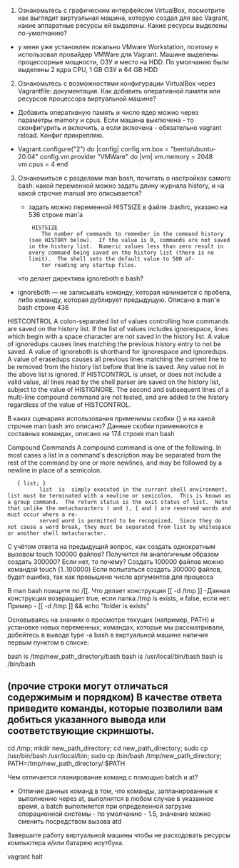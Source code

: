 1. Ознакомьтесь с графическим интерфейсом VirtualBox, посмотрите как выглядит виртуальная машина, которую создал для вас Vagrant, какие аппаратные ресурсы ей выделены. Какие ресурсы выделены по-умолчанию?
- у меня уже установлен локально VMware Workstation, поэтому я использовал провайдер VMWare для Vagrant. Машине выделены процессорные мощности, ОЗУ и место на HDD. По умолчанию были выделены 2 ядра CPU, 1 GB ОЗУ и 64 GB HDD

2. Ознакомьтесь с возможностями конфигурации VirtualBox через Vagrantfile: документация. Как добавить оперативной памяти или ресурсов процессора виртуальной машине?
- Добавить оперативную память и число ядер можно через параметры memory и cpus. Если машина выключена - то сконфигурить и включить, а если включена - обязательно vagrant reload. Конфиг прикрепляю.

-  Vagrant.configure("2") do |config|
 	   config.vm.box = "bento/ubuntu-20.04"
     config.vm.provider "VMWare" do |vm|
	   vm.memory = 2048
	   vm.cpus = 4
   end

3. Ознакомиться с разделами man bash, почитать о настройках самого bash:
    какой переменной можно задать длину журнала history, и на какой строчке manual это описывается?
    
    - задать можно переменной HISTSIZE в файле .bashrc, указано на 536 строке man'a

           HISTSIZE
              The number of commands to remember in the command history (see HISTORY below).  If the value is 0, commands are not saved in the history list.  Numeric values less than zero result in every command being saved on the history list (there is no limit).  The shell sets the default value to 500 af‐
              ter reading any startup files.
	      
    что делает директива ignoreboth в bash?
    
 - ignoreboth — не записывать команду, которая начинается с пробела, либо команду, которая дублирует предыдущую.
 Описано в man'e bash строке 436
 
 HISTCONTROL
              A  colon-separated  list  of  values controlling how commands are saved on the history list.  If the list of values includes ignorespace, lines which begin with a space character are not saved in the history list.  A value of ignoredups causes lines matching the previous history entry to not be
              saved.  A value of ignoreboth is shorthand for ignorespace and ignoredups.  A value of erasedups causes all previous lines matching the current line to be removed from the history list before that line is saved.  Any value not in the above list is ignored.  If HISTCONTROL is unset, or does  not
              include a valid value, all lines read by the shell parser are saved on the history list, subject to the value of HISTIGNORE.  The second and subsequent lines of a multi-line compound command are not tested, and are added to the history regardless of the value of HISTCONTROL.


В каких сценариях использования применимы скобки {} и на какой строчке man bash это описано?
Данные скобки применяются в составных командах, описано на 174 строке man bash

  Compound Commands
       A compound command is one of the following.  In most cases a list in a command's description may be separated from the rest of the command by one or more newlines, and may be followed by a newline in place of a semicolon.

       { list; }
              list  is  simply executed in the current shell environment.  list must be terminated with a newline or semicolon.  This is known as a group command.  The return status is the exit status of list.  Note that unlike the metacharacters ( and ), { and } are reserved words and must occur where a re‐
              served word is permitted to be recognized.  Since they do not cause a word break, they must be separated from list by whitespace or another shell metacharacter.

С учётом ответа на предыдущий вопрос, как создать однократным вызовом touch 100000 файлов? Получится ли аналогичным образом создать 300000? Если нет, то почему?
Создать 100000 файлов можно командой  touch {1..100000}
Если попытаться создать 300000 файлов, будет ошибка, так как превышено число аргументов для процессa


В man bash поищите по /\[\[. Что делает конструкция [[ -d /tmp ]]
-Данная конструкция возвращает true, если папка /tmp is exists, и false, если нет. Пример - [[ -d /tmp ]] && echo "folder is exists"


Основываясь на знаниях о просмотре текущих (например, PATH) и установке новых переменных; командах, которые мы рассматривали, добейтесь в выводе type -a bash в виртуальной машине наличия первым пунктом в списке:

bash is /tmp/new_path_directory/bash
bash is /usr/local/bin/bash
bash is /bin/bash

(прочие строки могут отличаться содержимым и порядком) В качестве ответа приведите команды, которые позволили вам добиться указанного вывода или соответствующие скриншоты.
-
cd /tmp;
mkdir new_path_directory;
cd new_path_directory;
sudo cp /usr/bin/bash /usr/local/bin;
sudo cp /bin/bash /tmp/new_path_directory;
PATH=/tmp/new_path_directory/:$PATH


Чем отличается планирование команд с помощью batch и at?
- Отличие данных команд в том, что команды, запланированные к выполнению через at, выполнятся в любом случае в указанное время, а batch выполняется при определенной загрузке операционной системы - по умолчанию - 1.5, значение можно сменить посредством вызова atd 


Завершите работу виртуальной машины чтобы не расходовать ресурсы компьютера и/или батарею ноутбука.

vagrant halt

